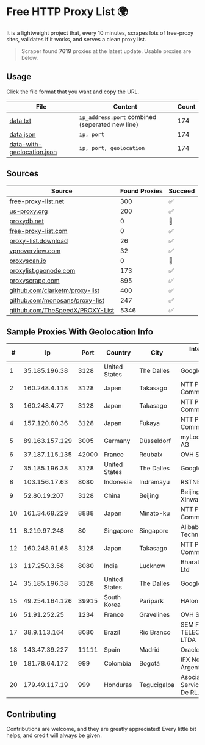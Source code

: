 
# Free HTTP Proxy List 🌍

It is a lightweight project that, every 10 minutes, scrapes lots of free-proxy sites, validates if it works, and serves a clean proxy list.


> Scraper found **7619** proxies at the latest update. Usable proxies are below.

## Usage

Click the file format that you want and copy the URL.


|File|Content|Count|
|----|-------|-----|
|[data.txt](https://raw.githubusercontent.com/themiralay/Proxy-List-World/master/data.txt)|`ip_address:port` combined (seperated new line)|174|
|[data.json](https://raw.githubusercontent.com/themiralay/Proxy-List-World/master/data.json)|`ip, port`|174|
|[data-with-geolocation.json](https://raw.githubusercontent.com/themiralay/Proxy-List-World/master/data-with-geolocation.json)|`ip, port, geolocation`|174|

## Sources

|Source|Found Proxies|Succeed|
|------|-------------|-------|
|[free-proxy-list.net](https://free-proxy-list.net)|300|✅|
|[us-proxy.org](https://www.us-proxy.org)|200|✅|
|[proxydb.net](http://proxydb.net)|0|🚫|
|[free-proxy-list.com](https://free-proxy-list.com/?page=&port=&type%5B%5D=http&type%5B%5D=https&up_time=0&search=Search)|0|✅|
|[proxy-list.download](https://www.proxy-list.download/HTTP)|26|✅|
|[vpnoverview.com](https://vpnoverview.com/privacy/anonymous-browsing/free-proxy-servers)|32|✅|
|[proxyscan.io](https://www.proxyscan.io)|0|🚫|
|[proxylist.geonode.com](https://proxylist.geonode.com/api/proxy-list?limit=300&page=1&sort_by=lastChecked&sort_type=desc&protocols=http,https)|173|✅|
|[proxyscrape.com](https://api.proxyscrape.com/v2/?request=displayproxies&protocol=http&timeout=10000&country=all&ssl=all&anonymity=all)|895|✅|
|[github.com/clarketm/proxy-list](https://raw.githubusercontent.com/clarketm/proxy-list/master/proxy-list-raw.txt)|400|✅|
|[github.com/monosans/proxy-list](https://raw.githubusercontent.com/monosans/proxy-list/main/proxies/http.txt)|247|✅|
|[github.com/TheSpeedX/PROXY-List](https://raw.githubusercontent.com/TheSpeedX/PROXY-List/master/http.txt)|5346|✅|


## Sample Proxies With Geolocation Info

|#|Ip|Port|Country|City|Internet Service Provider|
|-|--|----|-------|----|-------------------------|
|1|35.185.196.38|3128|United States|The Dalles|Google LLC|
|2|160.248.4.118|3128|Japan|Takasago|NTT PC Communications, Inc.|
|3|160.248.4.77|3128|Japan|Takasago|NTT PC Communications, Inc.|
|4|157.120.60.36|3128|Japan|Fukaya|NTT PC Communications, Inc.|
|5|89.163.157.129|3005|Germany|Düsseldorf|myLoc managed IT AG|
|6|37.187.115.135|42000|France|Roubaix|OVH SAS|
|7|35.185.196.38|3128|United States|The Dalles|Google LLC|
|8|103.156.17.63|8080|Indonesia|Indramayu|RSTNET|
|9|52.80.19.207|3128|China|Beijing|Beijing Guanghuan Xinwang Digital|
|10|161.34.68.229|8888|Japan|Minato-ku|NTT PC Communications, Inc.|
|11|8.219.97.248|80|Singapore|Singapore|Alibaba (US) Technology Co., Ltd.|
|12|160.248.91.68|3128|Japan|Takasago|NTT PC Communications, Inc.|
|13|117.250.3.58|8080|India|Lucknow|Bharat Sanchar Nigam Ltd|
|14|35.185.196.38|3128|United States|The Dalles|Google LLC|
|15|49.254.164.126|39915|South Korea|Paripark|HAIonNet|
|16|51.91.252.25|1234|France|Gravelines|OVH SAS|
|17|38.9.113.164|8080|Brazil|Rio Branco|SEM FRONTEIRAS TELECOMUNICACOES LTDA|
|18|143.47.39.227|11111|Spain|Madrid|Oracle Corporation|
|19|181.78.64.172|999|Colombia|Bogotá|IFX Networks Argentina S.R.L|
|20|179.49.117.19|999|Honduras|Tegucigalpa|Asociacion De Servicio De Internet S. De RL.|



## Contributing

Contributions are welcome, and they are greatly appreciated! Every
little bit helps, and credit will always be given.

